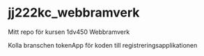 # jj222kc_webbramverk
Mitt repo för kursen 1dv450 Webbramverk

Kolla branschen tokenApp för koden till registreringsapplikationen
